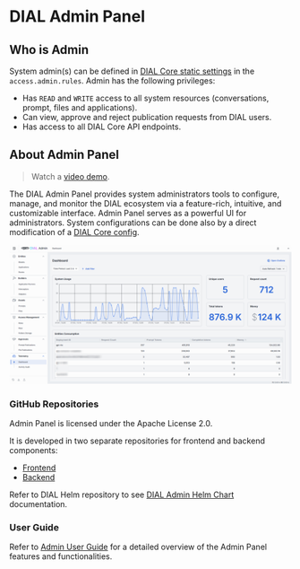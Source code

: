 # DIAL Admin Panel

## Who is Admin

System admin(s) can be defined in [DIAL Core static settings](https://github.com/epam/ai-dial-core?tab=readme-ov-file#static-settings) in the `access.admin.rules`. Admin has the following privileges:

* Has `READ` and `WRITE` access to all system resources (conversations, prompt, files and applications).
* Can view, approve and reject publication requests from DIAL users. 
* Has access to all DIAL Core API endpoints.

## About Admin Panel

> Watch a [video demo](/docs/video%20demos/4.dial-admin-panel.md).

The DIAL Admin Panel provides system administrators tools to configure, manage, and monitor the DIAL ecosystem via a feature-rich, intuitive, and customizable interface. Admin Panel serves as a powerful UI for administrators. System configurations can be done also by a direct modification of a [DIAL Core config](https://github.com/epam/ai-dial-core).

![ ](img/admin-panel.png)

### GitHub Repositories

Admin Panel is licensed under the Apache License 2.0. 

It is developed in two separate repositories for frontend and backend components:

* [Frontend](https://github.com/epam/ai-dial-admin-frontend)
* [Backend](https://github.com/epam/ai-dial-admin-backend)

Refer to DIAL Helm repository to see [DIAL Admin Helm Chart](https://github.com/epam/ai-dial-helm/tree/main/charts/dial-admin) documentation.

### User Guide

Refer to [Admin User Guide](/docs/tutorials/3.admin/home.md) for a detailed overview of the Admin Panel features and functionalities.






